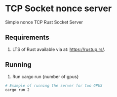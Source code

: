 # TCP Socket nonce server

Simple nonce TCP Rust Socket Server

## Requirements

1. LTS of Rust available via at: https://rustup.rs/.

## Running

1. Run cargo run {number of gpus}

```bash
# Example of running the server for two GPUS
cargo run 2
```